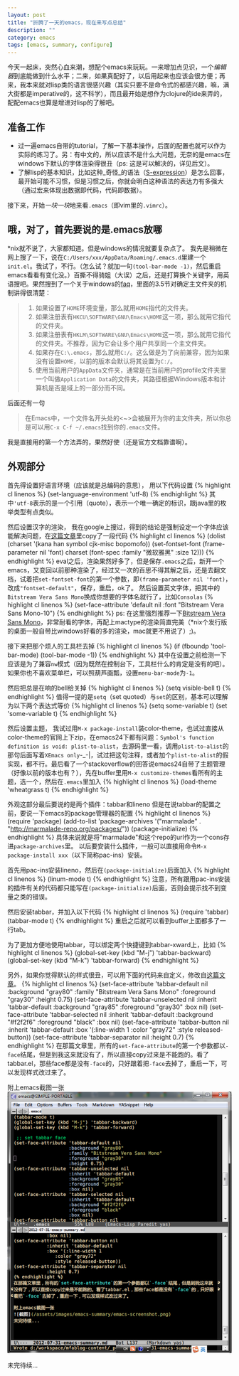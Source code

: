 ```yaml
---
layout: post
title: "折腾了一天的emacs，现在来写点总结"
description: ""
category: emacs
tags: [emacs, summary, configure]
---
```


今天一起床，突然心血来潮，想配个emacs来玩玩。一来增加点见识，一个*编辑器*到底能做到什么水平；二来，如果真配好了，以后用起来也应该会很方便；再来，我本来就对lisp类的语言很感兴趣（其实只要不是命令式的都感兴趣，嘛，满大街都是imperative的，这不科学），而且最开始是想作为clojure的ide来弄的，配配emacs也算是增进对lisp的了解吧。

准备工作
---

+ 过一遍emacs自带的tutorial，了解一下基本操作，后面的配置也就可以作为实际的练习了。另：有中文的，所以应该不是什么大问题，无奈的是emacs在windows下默认的字体渲染得很丑（ps: 这是可以解决的，详见后文）。
+ 了解lisp的基本知识，比如这种_奇怪_的语法（[S-expression](http://en.wikipedia.org/wiki/S-expression)）是怎么回事，最开始可能不习惯，但是习惯之后，你就会明白这种语法的表达力有多强大（通过宏来体现出数据即代码，代码即数据）。

接下来，开始*一块一块*地来看`.emacs`（即vim里的`.vimrc`）。

哦，对了，首先要说的是.emacs放哪
---

*nix就不说了，大家都知道。但是windows的情况就要复杂点了。
我先是稍微在网上搜了一下，说在`C:/Users/xxx/AppData/Roaming/.emacs.d`里建一个`init.el`。我试了，不行。（怎么试？就加一句`(tool-bar-mode -1)`，然后重启emacs看看有变化没。）百撕不得骑姐（大误）之后，还是打算换个关键字，用英语搜吧。果然搜到了一个关于windows的[faq](http://www.gnu.org/software/emacs/windows/Installing-Emacs.html#index-HOME-directory-49)，里面的3.5节对确定主文件夹的机制讲得很清楚：
> 1. 如果设置了`HOME`环境变量，那么就用`HOME`指代的文件夹。
> 2. 如果注册表有`HKCU\SOFTWARE\GNU\Emacs\HOME`这一项，那么就用它指代的文件夹。
> 3. 如果注册表有`HKLM\SOFTWARE\GNU\Emacs\HOME`这一项，那么就用它指代的文件夹。不推荐，因为它会让多个用户共享同一个主文件夹。
> 4. 如果存在`C:\.emacs`，那么就用`C:/`。这么做是为了向前兼容，因为如果没有设置`HOME`，以前的版本会默认将其设置为`C:/`。
> 5. 使用当前用户的`AppData`文件夹，通常是在当前用户的profile文件夹里一个叫做`Application Data`的文件夹，其路径根据Windows版本和计算机是否是域上的一部分而不同。

后面还有一句
> 在Emacs中，一个文件名开头处的<~>会被展开为你的主文件夹，所以你总是可以用`C-x C-f ~/.emacs`找到你的`.emacs`文件。

我是直接用的第一个方法弄的，果然好使（还是官方文档靠谱啊）。

外观部分
---

首先得设置好语言环境（应该就是总编码的意思），
用以下代码设置
{% highlight cl linenos %}
(set-language-environment 'utf-8)
{% endhighlight %}
其中`'utf-8`表示的是一个引用（quote），表示一个唯一确定的标识，跟java里的枚举类型有点类似。

然后设置汉字的渲染，
我在google上搜过，得到的结论是强制设定一个字体应该能解决问题，在[这篇文章](http://emacser.com/torture-emacs.htm)里copy了一段代码
{% highlight cl linenos %}
(dolist (charset '(kana han symbol cjk-misc bopomofo))
  (set-fontset-font (frame-parameter nil 'font)
					charset
					(font-spec :family "微软雅黑" :size 12)))
{% endhighlight %}
eval之后，渲染果然好多了，但是保存`.emacs`之后，新开一个emacs，又变回以前那种渲染了，经过又一次的百思不得其解之后，还是去翻文档，试着把`set-fontset-font`的第一个参数，即`(frame-parameter nil 'font)`，改成`"fontset-default"`，保存，重启，ok了。
然后设置英文字体，把其中的`Bitstream Vera Sans Mono`换成你想要的字体名就行了，比如`Consolas`
{% highlight cl linenos %}
(set-face-attribute 'default nil :font "Bitstream Vera Sans Mono-10")
{% endhighlight %}
ps: 在这里强烈推荐一下[Bitstream Vera Sans Mono](http://ftp.gnome.org/pub/GNOME/sources/ttf-bitstream-vera/1.10/)，非常耐看的字体，再配上mactype的渲染简直完美（*nix个发行版的桌面一般自带比windows好看的多的渲染，mac就更不用说了）;)。

接下来把那个烦人的工具栏去掉
{% highlight cl linenos %}
(if (fboundp 'tool-bar-mode)
  (tool-bar-mode -1))
{% endhighlight %}
其中在设置之前检测一下应该是为了兼容`nw`模式（因为既然在控制台下，工具栏什么的肯定是没有的吧）。如果你也不喜欢菜单栏，可以照葫芦画瓢，设置`menu-bar-mode`为`-1`。

然后把总是在响的bell给关掉
{% highlight cl linenos %}
(setq visible-bell t)
{% endhighlight %}
值得一提的是`setq`（set quoted）与`set`的区别，基本可以理解为以下两个表达式等价
{% highlight cl linenos %}
(setq some-variable t)
(set 'some-variable t)
{% endhighlight %}

然后设置主题，
我试过用`M-x package-install`装color-theme，也试过直接从color-theme的官网上下zip，在emacs24下都有问题：`Symbol's function definition is void: plist-to-alist`，去源码里一看，调用`plist-to-alist`的那句后面写着`XEmacs only`-_-|，试过把这句注释，或者加个`plist-to-alist`的假实现，都不行。最后看了一个stackoverflow的回答说emacs24自带了主题管理（好像以前的版本也有？），先在buffer里用`M-x customize-themes`看所有的主题，选一个，然后在`.emacs`里加入
{% highlight cl linenos %}
(load-theme 'wheatgrass t)
{% endhighlight %}

外观这部分最后要说的是两个插件：tabbar和lineno
但是在说tabbar的配置之前，要说一下emacs的package管理器的配置
{% highlight cl linenos %}
(require 'package)
(add-to-list 'package-archives
	         '("marmalade" . "http://marmalade-repo.org/packages/"))
(package-initialize)
{% endhighlight %}
具体来说就是将"marmalade"和这个repo的url作为一个cons存进`package-archives`里。
以后要安装什么插件，一般可以直接用命令`M-x package-install xxx`（以下简称pac-ins）安装。

首先用pac-ins安装lineno，然后在`(package-initialize)`后面加入
{% highlight cl linenos %}
(linum-mode t)
{% endhighlight %}
注意，所有跟用pac-ins安装的插件有关的代码都只能写在`(package-initialize)`后面，否则会提示找不到变量之类的错误。

然后安装tabbar，并加入以下代码
{% highlight cl linenos %}
(require 'tabbar)
(tabbar-mode t)
{% endhighlight %}
重启之后就可以看到buffer上面都多了一行tab。

为了更加方便地使用tabbar，可以绑定两个快捷键到tabbar-xward上，比如
{% highlight cl linenos %}
(global-set-key (kbd "M-j") 'tabbar-backward)
(global-set-key (kbd "M-k") 'tabbar-forward)
{% endhighlight %}

另外，如果你觉得默认的样式很丑，可以用下面的代码来自定义，修改自[这篇文章](http://blog.csdn.net/CherylNatsu/article/details/6204737)。
{% highlight cl linenos %}
(set-face-attribute 'tabbar-default nil
		    :background "gray80"
		    :family "Bitstream Vera Sans Mono"
		    :foreground "gray30"
		    :height 0.75)
(set-face-attribute 'tabbar-unselected nil
		    :inherit 'tabbar-default
		    :background "gray85"
		    :foreground "gray30"
		    :box nil)
(set-face-attribute 'tabbar-selected nil
		    :inherit 'tabbar-default
		    :background "#f2f2f6"
		    :foreground "black"
		    :box nil)
(set-face-attribute 'tabbar-button nil
		    :inherit 'tabbar-default
		    :box '(:line-width 1
			   :color "gray72"
			   :style released-button))
(set-face-attribute 'tabbar-separator nil
		    :height 0.7)
{% endhighlight %}
在那篇文章里，所有的`set-face-attribute`的第一个参数都以`-face`结尾，但是到我这来就没有了，所以直接copy过来是不能跑的。看了tabbar.el，那些face都是没有`-face`的，只好跟着把`-face`去掉了，重启一下，可以发现样式改过来了。

附上emacs截图一张
![截图](/assets/images/emacs-summary/emacs-screenshot.png)


未完待续...

